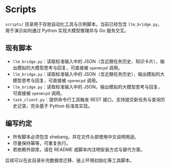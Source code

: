 # Scripts

`scripts/` 目录用于存放自动化工具与示例脚本。当前已经包含 `llm_bridge.py`，用于演示如何通过 Python 实现大模型推理并与 Go 服务交互。

## 现有脚本

- `llm_bridge.py`：读取标准输入中的 JSON（含近期任务历史、知识卡片），输出模拟的大模型思考与回复，可直接被 `openmcpd` 调用。
- `llm_bridge.py`：读取标准输入中的 JSON（含近期任务历史），输出模拟的大模型思考与回复，可直接被 `openmcpd` 调用。
- `llm_bridge.py`：读取标准输入中的 JSON，输出模拟的大模型思考与回复，可直接被 `openmcpd` 调用。
- `task_client.py`：提供命令行工具触发 REST 接口，支持提交新任务与查询历史记录，完全基于 Python 标准库实现。

## 编写约定

- 所有脚本必须包含 shebang，并在文件头部使用中文说明用途。
- 尽量保持幂等，可重复执行。
- 若依赖外部库，请在 README 或脚本内注明安装方式与替代方案。

后续可以在此目录补充数据库迁移、链上环境初始化等工具脚本。
